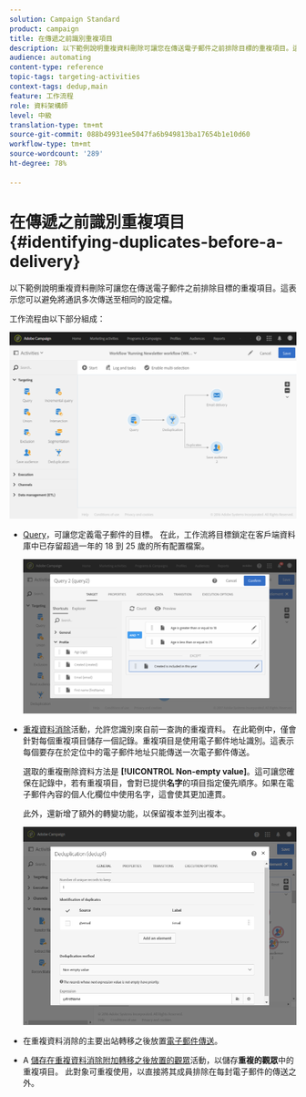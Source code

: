 ```yaml
---
solution: Campaign Standard
product: campaign
title: 在傳遞之前識別重複項目
description: 以下範例說明重複資料刪除可讓您在傳送電子郵件之前排除目標的重複項目。這表示您可以避免將通訊多次傳送至相同的設定檔。
audience: automating
content-type: reference
topic-tags: targeting-activities
context-tags: dedup,main
feature: 工作流程
role: 資料架構師
level: 中級
translation-type: tm+mt
source-git-commit: 088b49931ee5047fa6b949813ba17654b1e10d60
workflow-type: tm+mt
source-wordcount: '289'
ht-degree: 78%

---
```



# 在傳遞之前識別重複項目 {#identifying-duplicates-before-a-delivery}

以下範例說明重複資料刪除可讓您在傳送電子郵件之前排除目標的重複項目。這表示您可以避免將通訊多次傳送至相同的設定檔。

工作流程由以下部分組成：

![](assets/deduplication_example_workflow.png)

* [Query](../../automating/using/query.md)，可讓您定義電子郵件的目標。 在此，工作流將目標鎖定在客戶端資料庫中已存留超過一年的 18 到 25 歲的所有配置檔案。

   ![](assets/deduplication_example_query.png)

* [重複資料消除](../../automating/using/deduplication.md)活動，允許您識別來自前一查詢的重複資料。 在此範例中，僅會針對每個重複項目儲存一個記錄。重複項目是使用電子郵件地址識別。這表示每個要存在於定位中的電子郵件地址只能傳送一次電子郵件傳送。

   選取的重複刪除資料方法是 **[!UICONTROL Non-empty value]**。這可讓您確保在記錄中，若有重複項目，會對已提供&#x200B;**名字**&#x200B;的項目指定優先順序。如果在電子郵件內容的個人化欄位中使用名字，這會使其更加連貫。

   此外，還新增了額外的轉變功能，以保留複本並列出複本。

   ![](assets/deduplication_example_dedup.png)

* 在重複資料消除的主要出站轉移之後放置[電子郵件傳送](../../automating/using/email-delivery.md)。
* A [儲存在重複資料消除附加轉移之後放置的觀眾](../../automating/using/save-audience.md)活動，以儲存&#x200B;**重複的觀眾**&#x200B;中的重複項目。 此對象可重複使用，以直接將其成員排除在每封電子郵件的傳送之外。
